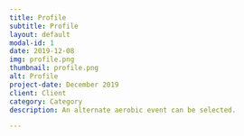 ```yaml
---
title: Profile
subtitle: Profile
layout: default
modal-id: 1
date: 2019-12-08
img: profile.png
thumbnail: profile.png
alt: Profile
project-date: December 2019
client: Client
category: Category
description: An alternate aerobic event can be selected.

---
```


